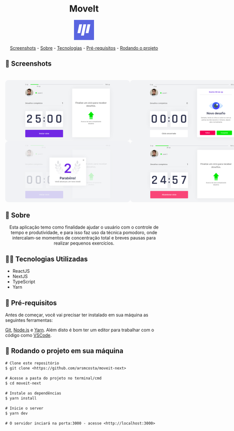 <h1 align="center">MoveIt</h1>
<p align="center">
    <img src="/public/favicon.png" alt="Logo"></img>
</p>

  <p align="center">
 <a href="#screenshots">Screenshots</a> -
 <a href="#sobre">Sobre</a> - 
 <a href="#tecnologias">Tecnologias</a> - 
 <a href="#pre-requisitos">Pré-requisitos</a> - 
 <a href="#run">Rodando o projeto</a>
</p>


<h2 id=screenshots>📸 Screenshots</h2>

<h1 align="center">
<div style="display: flex; flex-direction: row;">
  <img width="400" height="195" style="border-radius: 10px" src="public/assets/Home.png" />
  <img width="400" height="195" style="border-radius: 10px" src="public/assets/Challenge.png" />
  </div>
  <div style="display: flex; flex-direction: row;">
  <img width="400" height="195" style="border-radius: 10px" src="public/assets/LevelUp.png" />
  <img width="400" height="195" style="border-radius: 10px" src="public/assets/Quit.png" />
  </div>
</h1>

<h2 id="sobre">🍅 Sobre</h2>

<p align="center">Esta aplicação temo como finalidade ajudar o usuário com o controle de tempo e produtividade, e para isso faz uso da técnica pomodoro, onde intercalam-se momentos de concentração total e breves pausas para realizar pequenos exercícios.</p>

<h2 id="tecnologias">👨‍💻 Tecnologias Utilizadas</h2>

- ReactJS
- NextJS
- TypeScript
- Yarn

<h2 id="pre-requisitos">🔑 Pré-requisitos</h2>
Antes de começar, você vai precisar ter instalado em sua máquina as seguintes ferramentas: 

[Git](https://git-scm.com/),
[Node.js](https://nodejs.org/en/) e
[Yarn](https://yarnpkg.com/getting-started).
Além disto é bom ter um editor para trabalhar com o código como [VSCode](https://code.visualstudio.com/).
<h2 id="run">🏃 Rodando o projeto em sua máquina</h2>


```console
# Clone este repositório
$ git clone <https://github.com/arsmcosta/moveit-next>

# Acesse a pasta do projeto no terminal/cmd
$ cd moveit-next

# Instale as dependências
$ yarn install

# Inicie o server
$ yarn dev

# O servidor inciará na porta:3000 - acesse <http://localhost:3000>
```

